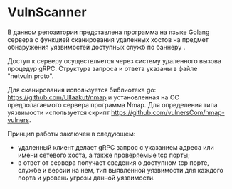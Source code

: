 # VulnScanner
В данном репозитории представлена программа на языке Golang сервера с функцией сканирования удаленных хостов на предмет обнаружения уязвимостей доступных служб по баннеру .

Доступ к серверу осуществляется через систему удаленного вызова процедур gRPC. Структура запроса и ответа указаны в файле "netvuln.proto".

Для сканирования используется библиотека go: https://github.com/Ullaakut/nmap и установленная на ОС предполагаемого сервера программа Nmap.
Для определения типа уязвимости используется скрипт https://github.com/vulnersCom/nmap-vulners.

Принцип работы заключен в следующем:
 - удаленный клиент делает gRPC запрос с указанием адреса или имени сетевого хоста, а также проверяемые tcp порты;
 - в ответ от сервера получает сведения о доступном tcp порте, службе и версии на нем, тип выявленной уязвимости для каждого порта и уровень угрозы данной уязвимости.
